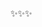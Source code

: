 

✨✨✨

<!--
**iancaTino/iancaTino** is a ✨ _special_ ✨ repository because its `README.md` (this file) appears on your GitHub profile.
